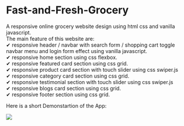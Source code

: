 # Fast-and-Fresh-Grocery</br>
A responsive online grocery website design using html css and vanilla javascript.</br>
The main feature of this website are:</br>
✔ responsive header / navbar with search form / shopping cart toggle navbar menu and login form effect using vanilla javascript.</br>
✔ responsive home section using css flexbox.</br>
✔ responsive featured card section using css grid.</br>
✔ responsive product card section with touch slider using css swiper.js</br>
✔ responsive category card section using css grid.</br>
✔ responsive testimonial section with touch slider using css swiper.js</br>
✔ responsive blogs card section using css grid.</br>
✔ responsive footer section using css grid.</br>

Here is a short Demonstartion of the App:</br>

![](https://github.com/taslima63/Fast-and-Fresh-Grocery/blob/main/fast%26fresh.gif)

